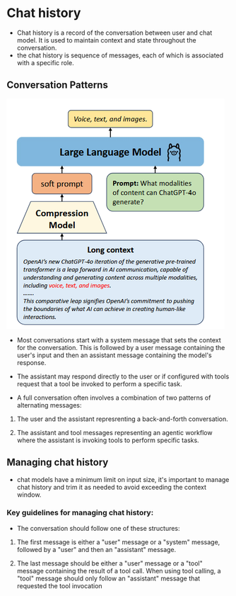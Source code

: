 # Chat history

- Chat history is a record of the conversation between user and chat model. It is used to maintain context and state throughout the conversation.
- the chat history is sequence of messages, each of which is associated with a specific role.

## Conversation Patterns

![alt text](images/image.png)

- Most conversations start with a system message that sets the context for the conversation. This is followed by a user message containing the user's input and then an assistant message containing the model's response.

- The assistant may respond directly to the user or if configured with tools request that a tool be invoked to perform a specific task.

- A full conversation often involves a combination of two patterns of alternating messages:

1. The user and the assistant represrenting a back-and-forth conversation.

2. The assistant and tool messages representing an agentic workflow where the assistant is invoking tools to perform specific tasks.

## Managing chat history

- chat models have a minimum limit on input size, it's important to manage chat history and trim it as needed to avoid exceeding the context window.

### Key guidelines for managing chat history:

- The conversation should follow one of these structures:

1. The first message is either a "user" message or a "system" message, followed by a "user" and then an "assistant" message.

2. The last message should be either a "user" message or a "tool" message containing the result of a tool call. When using tool calling, a "tool" message should only follow an "assistant" message that requested the tool invocation